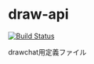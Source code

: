 # draw-api

[![Build Status](https://travis-ci.org/S2Study/draw-api.svg?branch=master)](https://travis-ci.org/S2Study/draw-api)

drawchat用定義ファイル

